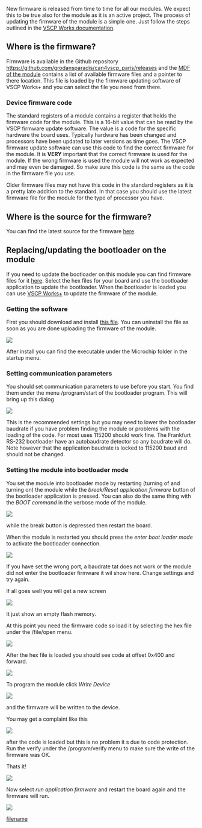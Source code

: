 
New firmware is released from time to time for all our modules. We
expect this to be true also for the module as it is an active
project. The process of updating the firmware of the module is a simple
one. Just follow the steps outlined in the [VSCP Works
documentation](https://grodansparadis.github.io/vscp-works-qt/#/bootload_window).



## Where is the firmware?

Firmware is available in the Github repository
<https://github.com/grodansparadis/can4vscp_paris/releases> and the [MDF of the module](https://github.com/grodansparadis/can4vscp_paris/tree/master/mdf) contains a list of available firmware files and a pointer to there location. This file is loaded by the firmware updating software of VSCP Works+ and you can select the file you need from there.

### Device firmware code
The standard registers of a module contains a register that holds the firmware code for the module. This is a 16-bit value that can be read by the VSCP firmware update software. The value is a code for the specific hardware the board uses. Typically hardware has been changed and processors have been updated to later versions as time goes. The VSCP firmware update software can use this code to find the correct firmware for the module. It is **VERY** important that the correct firmware is used for the module. If the wrong firmware is used the module will not work as expected and may even be damaged. So make sure this code is the same as the code in the firmware file you use.

Older firmware files may not have this code in the standard registers as it is a pretty late addition to the standard. In that case you should use the latest firmware file for the module for the type of processor you have.

## Where is the source for the firmware?

You can find the latest source for the firmware
[here](https://github.com/grodansparadis/can4vscp_paris).

## Replacing/updating the bootloader on the module

If you need to update the bootloader on this module you can find firmware files for it [here](https://github.com/grodansparadis/vscp-pic1-bootloader/releases). Select the hex files for your board and use the bootloader application to update the bootloader. When the bootloader is loaded you can use [VSCP Works+](https://grodansparadis.github.io/vscp-works-qt/#/bootload_window) to update the firmware of the module.

### Getting the software

First you should download and install [this
file](http://www.grodansparadis.com/downloads/Serial_Bootloader_AN1310_v1.05r.exe).
You can uninstall the file as soon as you are done uploading the
firmware of the module.

![](./images/bootloader0.png)

After install you can find the executable under the Microchip folder in
the startup menu.

### Setting communication parameters

You should set communication parameters to use before you start. You
find them under the menu /program/start of the bootloader program. This
will bring up this dialog

![](./images/bootloader5.png)

This is the recommended settings but you may need to lower the
bootloader baudrate if you have problem finding the module or problems
with the loading of the code. For most uses 115200 should work fine. The
Frankfurt RS-232 bootloader have an autobaudrate detector so any
baudrate will do. Note however that the application baudrate is locked
to 115200 baud and should not be changed.

### Setting the module into bootloader mode

You set the module into bootloader mode by restarting (turning of and
turning on) the module while the *break/Reset application firmware*
button of the bootloader application is pressed. You can also do the
same thing with the *BOOT command* in the verbose mode of the module.

![](./images/bootloader2.png)

while the break button is depressed then restart the board.

When the module is restarted you should press the *enter boot loader
mode* to activate the bootloader connection.

![](./images/bootloader4.png)

If you have set the wrong port, a baudrate tat does not work or the
module did not enter the bootloader firmware it wil show here. Change
settings and try again.

If all goes well you will get a new screen

![](./images/bootloader6.png)

It just show an empty flash memory.

At this point you need the firmware code so load it by selecting the hex
file under the /file/open menu.

![](./images/bootloader7.png)

After the hex file is loaded you should see code at offset 0x400 and
forward.

![](./images/bootloader8.png)

To program the module click *Write Device*

![](./images/bootloader9.png)

and the firmware will be written to the device.

You may get a complaint like this

![](./images/verify_error.png)

after the code is loaded but this is no problem it s due to code
protection. Run the verify under the /program/verify menu to make sure
the write of the firmware was OK.

Thats it\!

![](./images/bootloader11.png)

Now select *run application firmware* and restart the board again and
the firmware will run.

![](./images/bootloader12.png)

  
[filename](./bottom-copyright.md ':include')
